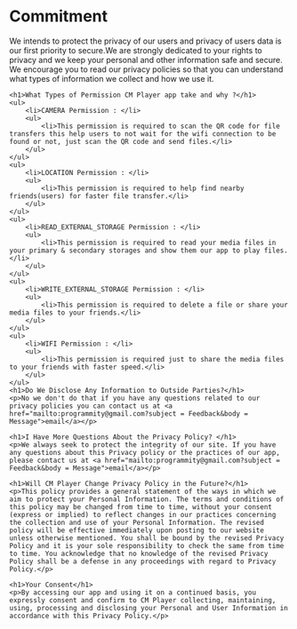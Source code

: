 <!DOCTYPE html>
<html>
  <head>
	<title>Privacy Policies</title>
</head>
<body>
	<h1>Commitment</h1>
	<p>We intends to protect the privacy of our users and privacy of users data is our first priority to secure.We are strongly dedicated to your rights to privacy and we keep your personal and other information safe and secure. We encourage you to read our privacy policies so that you can understand what types of information we collect and how we use it.</p>

	<h1>What Types of Permission CM Player app take and why ?</h1>
	<ul>
		<li>CAMERA Permission : </li>
		<ul>
			<li>This permission is required to scan the QR code for file transfers this help users to not wait for the wifi connection to be found or not, just scan the QR code and send files.</li>
		</ul>
	</ul>
	<ul>
		<li>LOCATION Permission : </li>
		<ul>
			<li>This permission is required to help find nearby friends(users) for faster file transfer.</li>
		</ul>
	</ul>
	<ul>
		<li>READ_EXTERNAL_STORAGE Permission : </li>
		<ul>
			<li>This permission is required to read your media files in your primary & secondary storages and show them our app to play files.</li>
		</ul>
	</ul>
	<ul>
		<li>WRITE_EXTERNAL_STORAGE Permission : </li>
		<ul>
			<li>This permission is required to delete a file or share your media files to your friends.</li>
		</ul>
	</ul>
	<ul>
		<li>WIFI Permission : </li>
		<ul>
			<li>This permission is required just to share the media files to your friends with faster speed.</li>
		</ul>
	</ul>
	<h1>Do We Disclose Any Information to Outside Parties?</h1>
	<p>No we don't do that if you have any questions related to our privacy policies you can contact us at <a href="mailto:programmity@gmail.com?subject = Feedback&body = Message">email</a></p>

	<h1>I Have More Questions About the Privacy Policy? </h1>
	<p>We always seek to protect the integrity of our site. If you have any questions about this Privacy policy or the practices of our app, please contact us at <a href="mailto:programmity@gmail.com?subject = Feedback&body = Message">email</a></p>

	<h1>Will CM Player Change Privacy Policy in the Future?</h1>
	<p>This policy provides a general statement of the ways in which we aim to protect your Personal Information. The terms and conditions of this policy may be changed from time to time, without your consent (express or implied) to reflect changes in our practices concerning the collection and use of your Personal Information. The revised policy will be effective immediately upon posting to our website unless otherwise mentioned. You shall be bound by the revised Privacy Policy and it is your sole responsibility to check the same from time to time. You acknowledge that no knowledge of the revised Privacy Policy shall be a defense in any proceedings with regard to Privacy Policy.</p>

	<h1>Your Consent</h1>
	<p>By accessing our app and using it on a continued basis, you expressly consent and confirm to CM Player collecting, maintaining, using, processing and disclosing your Personal and User Information in accordance with this Privacy Policy.</p>
</body>

</html>
